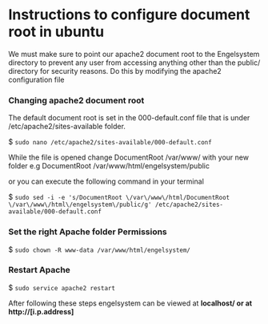 # Instructions to configure document root in ubuntu

We must make sure to point our apache2 document root to the Engelsystem directory to prevent any user from accessing anything other than the public/ directory for security reasons. Do this by modifying the apache2 configuration file

### Changing apache2 document root

The default document root is set in the 000-default.conf file that is under /etc/apache2/sites-available folder.

$ ```sudo nano /etc/apache2/sites-available/000-default.conf```

While the file is opened change DocumentRoot /var/www/ with your new folder
e.g DocumentRoot /var/www/html/engelsystem/public

or you can execute the following command in your terminal

$ ```sudo sed -i -e 's/DocumentRoot \/var\/www\/html/DocumentRoot \/var\/www\/html\/engelsystem\/public/g' /etc/apache2/sites-available/000-default.conf```

### Set the right Apache folder Permissions

$ ```sudo chown -R www-data /var/www/html/engelsystem/```

### Restart Apache
$ ``` sudo service apache2 restart ```

After following these steps engelsystem can be viewed at **localhost/ or at  http://[i.p.address]**
